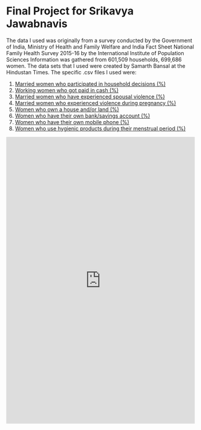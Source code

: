 # Final Project for Srikavya Jawabnavis 

The data I used was originally from a survey conducted by the Government of India, Ministry of Health and Family Welfare and India Fact Sheet National Family Health Survey 2015-16 by the International Institute of Population Sciences Information was gathered from 601,509 households, 699,686 women. The data sets that I used were created by Samarth Bansal at the Hindustan Times. The specific .csv files I used were: 
1. [Married women who participated in household decisions (%)](https://github.com/HindustanTimesLabs/women-empowerment-index/blob/master/data/101.csv)
2. [Working women who got paid in cash (%)](https://github.com/HindustanTimesLabs/women-empowerment-index/blob/master/data/102.csv)
3. [Married women who have experienced spousal violence (%)](github.com/HindustanTimesLabs/women-empowerment-index/blob/master/data/103.csv) 
4. [Married women who experienced violence during pregnancy (%)](https://github.com/HindustanTimesLabs/women-empowerment-index/blob/master/data/104.csv)
5. [Women who own a house and/or land (%)](https://github.com/HindustanTimesLabs/women-empowerment-index/blob/master/data/105.csv)
6. [Women who have their own bank/savings account (%)](https://github.com/HindustanTimesLabs/women-empowerment-index/blob/master/data/106.csv) 
7. [Women who have their own mobile phone (%)](https://github.com/HindustanTimesLabs/women-empowerment-index/blob/master/data/107.csv) 
8. [Women who use hygienic products during their menstrual period (%)](https://github.com/HindustanTimesLabs/women-empowerment-index/blob/master/data/108.csv)


<iframe title="Married women who participated in household decisions (%)" aria-label="map" id="datawrapper-chart-4roWv" src="https://datawrapper.dwcdn.net/4roWv/1/" scrolling="no" frameborder="0" style="width: 0; min-width: 100% !important; border: none;" height="765"></iframe><script type="text/javascript">!function(){"use strict";window.addEventListener("message",(function(a){if(void 0!==a.data["datawrapper-height"])for(var e in a.data["datawrapper-height"]){var t=document.getElementById("datawrapper-chart-"+e)||document.querySelector("iframe[src*='"+e+"']");t&&(t.style.height=a.data["datawrapper-height"][e]+"px")}}))}();
</script>
